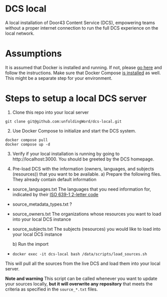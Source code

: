 # DCS local
A local installation of Door43 Content Service (DCS), empowering teams without a proper internet connection to run the full DCS experience on the local network.

# Assumptions
It is assumed that Docker is installed and running. If not, please [go here](https://www.docker.com/get-started/) and follow the instructions.
Make sure that Docker Compose [is installed](https://docs.docker.com/compose/install/) as well. This might be a separate step for your environment. 

# Steps to setup a local DCS server
1) Clone this repo into your local server
```
git clone git@github.com:unfoldingWord/dcs-local.git
```

2) Use Docker Compose to initialize and start the DCS system.
```
docker compose pull
docker compose up -d
```

3) Verify if your local installation is running by going to http://localhost:3000. You should be greeted by the DCS homepage.

4) Pre-load DCS with the information (owners, languages, and subjects (resources)) that you want to be available.
a) Prepare the following files. They already contain default information
* source_languages.txt
The languages that you need information for, indicated by their [ISO 639-1 2-letter code](https://en.wikipedia.org/wiki/ISO_639-1)

* source_metadata_types.txt
?

* source_owners.txt
The organizations whose resources you want to load into your local DCS instance

* source_subjects.txt
The subjects (resources) you would like to load into your local DCS instance

    b) Run the import
* `docker exec -it dcs-local bash /data/scripts/load_sources.sh` 

This will pull all the sources from the live DCS and load them into your local server.

**Note and warning**
This script  can be called whenever you want to update your sources locally, **but it will overwrite any repository** that meets the criteria as specified in the `source_*.txt` files.

